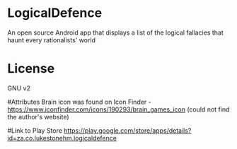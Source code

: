 # LogicalDefence
An open source Android app that displays a list of the logical fallacies that haunt every rationalists' world

# License
GNU v2

#Attributes
Brain icon was found on Icon Finder - https://www.iconfinder.com/icons/190293/brain_games_icon (could not find the author's website)

#Link to Play Store
https://play.google.com/store/apps/details?id=za.co.lukestonehm.logicaldefence
